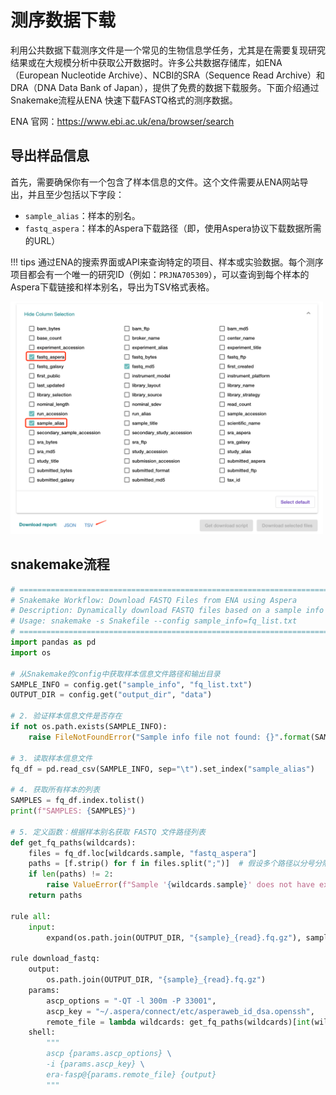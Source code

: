 # 测序数据下载

利用公共数据下载测序文件是一个常见的生物信息学任务，尤其是在需要复现研究结果或在大规模分析中获取公开数据时。许多公共数据存储库，如ENA（European Nucleotide Archive）、NCBI的SRA（Sequence Read Archive）和DRA（DNA Data Bank of Japan），提供了免费的数据下载服务。下面介绍通过Snakemake流程从ENA 快速下载FASTQ格式的测序数据。

ENA 官网：https://www.ebi.ac.uk/ena/browser/search

## 导出样品信息

首先，需要确保你有一个包含了样本信息的文件。这个文件需要从ENA网站导出，并且至少包括以下字段：

- `sample_alias`：样本的别名。
- `fastq_aspera`：样本的Aspera下载路径（即，使用Aspera协议下载数据所需的URL）

!!! tips
    通过ENA的搜索界面或API来查询特定的项目、样本或实验数据。每个测序项目都会有一个唯一的研究ID（例如：`PRJNA705309`），可以查询到每个样本的Aspera下载链接和样本别名，导出为TSV格式表格。

<img src="https://raw.githubusercontent.com/YanggWu/Image/main/markdown_image/202501072024393.png" width="500">

## snakemake流程

```py
# ==========================================================================
# Snakemake Workflow: Download FASTQ Files from ENA using Aspera
# Description: Dynamically download FASTQ files based on a sample info file.
# Usage: snakemake -s Snakefile --config sample_info=fq_list.txt
# ==========================================================================
import pandas as pd
import os

# 从Snakemake的config中获取样本信息文件路径和输出目录
SAMPLE_INFO = config.get("sample_info", "fq_list.txt")
OUTPUT_DIR = config.get("output_dir", "data")

# 2. 验证样本信息文件是否存在
if not os.path.exists(SAMPLE_INFO):
    raise FileNotFoundError("Sample info file not found: {}".format(SAMPLE_INFO))

# 3. 读取样本信息文件
fq_df = pd.read_csv(SAMPLE_INFO, sep="\t").set_index("sample_alias")

# 4. 获取所有样本的列表
SAMPLES = fq_df.index.tolist()
print(f"SAMPLES: {SAMPLES}")

# 5. 定义函数：根据样本别名获取 FASTQ 文件路径列表
def get_fq_paths(wildcards):
    files = fq_df.loc[wildcards.sample, "fastq_aspera"]
    paths = [f.strip() for f in files.split(";")]  # 假设多个路径以分号分隔
    if len(paths) != 2:
        raise ValueError(f"Sample '{wildcards.sample}' does not have exactly two FASTQ paths.")
    return paths

rule all:
    input:
        expand(os.path.join(OUTPUT_DIR, "{sample}_{read}.fq.gz"), sample=SAMPLES, read=[1, 2])

rule download_fastq:
    output:
        os.path.join(OUTPUT_DIR, "{sample}_{read}.fq.gz")
    params:
        ascp_options = "-QT -l 300m -P 33001",
        ascp_key = "~/.aspera/connect/etc/asperaweb_id_dsa.openssh",
        remote_file = lambda wildcards: get_fq_paths(wildcards)[int(wildcards.read)-1]
    shell:
        """
        ascp {params.ascp_options} \
        -i {params.ascp_key} \
        era-fasp@{params.remote_file} {output}
        """
```

